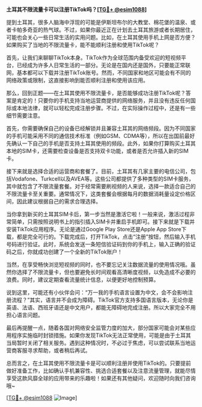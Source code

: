 **土耳其不限流量卡可以注册TikTok吗？[[TG💪+ @esim1088](https://t.me/s/esim1088)]**

提到土耳其，很多人脑海中浮现的可能是伊斯坦布尔的大教堂、棉花堡的温泉、或者卡帕多奇亚的热气球。不过，如果你最近正在计划去土耳其旅游或者长期居住，可能也会关心一些日常生活的实用问题。比如，在土耳其使用手机上网是否方便？如果购买了当地的不限流量卡，能不能顺利注册和使用TikTok呢？

首先，让我们来聊聊TikTok本身。TikTok作为全球范围内备受欢迎的短视频平台，已经成为许多人日常生活的一部分。无论是在国内还是国外，只要能正常联网，基本都可以下载并注册TikTok账号。然而，不同国家和地区可能会有不同的网络政策或限制，这直接影响到能否顺利注册和使用该应用。

那么，回到正题——在土耳其使用不限流量卡，是否能够成功注册TikTok呢？答案是肯定的！只要你的手机支持当地运营商提供的网络服务，并且没有违反任何国际或本地法律，就可以轻松完成注册步骤。不过，在实际操作过程中，还是有一些细节需要注意。

首先，你需要确保自己的设备已经解锁并且兼容土耳其的网络频段。因为不同国家的手机可能采用不同的通信技术标准（例如GSM、CDMA等），所以在出国前最好先确认一下自己的手机是否支持土耳其使用的频段。此外，如果你打算购买土耳其本地的SIM卡，还需要检查设备是否支持双卡功能，或者是否允许插入新的SIM卡。

接下来就是选择合适的运营商和套餐了。目前，土耳其有几家主要的电信公司，包括Vodafone、Turkcell以及AVEA等。这些公司都提供了多种类型的SIM卡服务，其中就包含了不限流量套餐。对于经常需要刷视频的人来说，选择一款适合自己的不限流量卡至关重要。通常情况下，这类套餐会根据每月的数据消耗量设定价格区间，因此建议根据自己的需求合理选择。

当你拿到新买的土耳其SIM卡后，第一步当然是激活它啦！一般来说，激活过程非常简单，只需按照说明书上的指引插入SIM卡并重启手机即可。接下来就是下载并安装TikTok应用程序。无论是通过Google Play Store还是Apple App Store下载，都是完全可行的。下载完成后，打开TikTok，点击“注册”按钮，然后输入手机号码进行验证。此时，系统会发送一条短信验证码到你的手机上，输入正确的验证码之后，你就成功创建了一个全新的TikTok账户！

当然，在享受畅快浏览短视频的同时，也不要忘记关注数据流量的使用情况哦。虽然你选择了不限流量卡，但也要避免长时间观看高清晰度视频，以免造成不必要的浪费。同时，建议定期查看流量统计信息，以便更好地控制预算。

说到这里，可能还有小伙伴会问：“万一我的手机语言设置为中文，会不会影响注册流程？”其实，语言并不会成为障碍。TikTok官方支持多国语言版本，无论你是英语、法语、西班牙语还是中文用户，都能无障碍地完成注册。所以大家完全不用担心语言问题。

最后再提醒一点，随着各国对网络安全监管力度的加大，部分国家可能会对某些应用程序实施临时封锁措施。如果你发现TikTok无法正常使用，可能是由于土耳其当局暂时关闭了相关服务。遇到这种情况时，不必过于焦虑，可以尝试联系当地运营商客服寻求帮助，或者稍后再试。

总而言之，在土耳其使用不限流量卡是可以顺利注册并使用TikTok的。只要提前做好准备工作，比如确认手机兼容性、挑选合适套餐以及注意流量管理，就能尽情享受这款风靡全球的应用带来的乐趣啦！如果还有其他疑问，欢迎随时向我们咨询哦~

[[TG💪+ @esim1088](https://t.me/s/esim1088) ![Image](https://i.postimg.cc/4NQfJmqS/Snipaste-2025-05-13-00-14-12.png)]